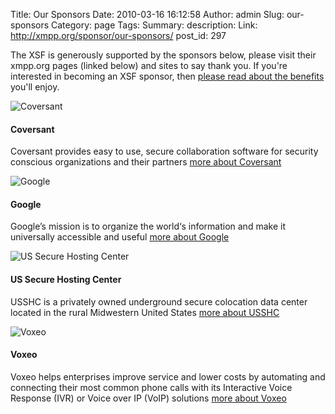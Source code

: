 Title: Our Sponsors
Date: 2010-03-16 16:12:58
Author: admin
Slug: our-sponsors
Category: page
Tags: 
Summary: description:
Link: http://xmpp.org/sponsor/our-sponsors/
post_id: 297


The XSF is generously supported by the sponsors below, please visit their xmpp.org pages (linked below) and sites to say thank you. If you're interested in becoming an XSF sponsor, then [please read about the benefits](/pages/sponsor-the-xsf.html) you'll enjoy.  

<div class="well">
	<img class="img-rounded" src="/static/images/sidebar-coversant.png" alt="Coversant">
	<h4>Coversant</h4>
	<p>Coversant provides easy to use, secure collaboration software for security conscious organizations and their partners
	<a href="/pages/coversant.html">more about Coversant</a></p>
</div>
<div class="well">
	<img class="img-rounded" src="/static/images/sidebar-google.png" alt="Google">
	<h4>Google</h4>
	<p>Google’s mission is to organize the world‘s information and make it universally accessible and useful
	<a href="/pages/google.html">more about Google</a></p>
</div>
<div class="well">
	<img class="img-rounded" src="/static/images/sidebar-usshc.png" alt="US Secure Hosting Center">
	<h4>US Secure Hosting Center</h4>
	<p>USSHC is a privately owned underground secure colocation data center located in the rural Midwestern United States
	<a href="/pages/us-secure-hosting-center.html">more about USSHC</a></p>
</div>
<div class="well">
	<img class="img-rounded" src="/static/images/sidebar-voxeo.gif" alt="Voxeo">
	<h4>Voxeo</h4>
	<p>Voxeo helps enterprises improve service and lower costs by automating and connecting their most common phone calls with its Interactive Voice Response (IVR) or Voice over IP (VoIP) solutions
	<a href="/pages/voxeo.html">more about Voxeo</a></p>
</div>
